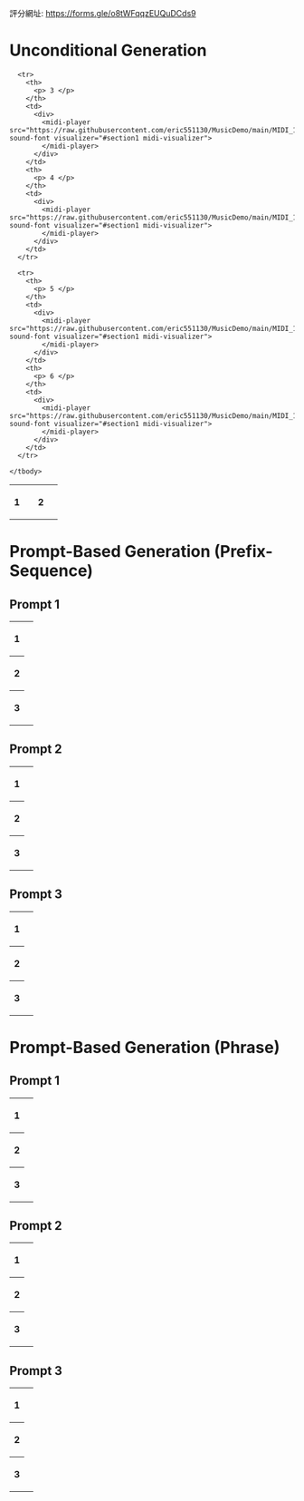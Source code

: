 <p>
  評分網址: <a href="https://forms.gle/o8tWFqqzEUQuDCds9">https://forms.gle/o8tWFqqzEUQuDCds9</a>
</p>

<h1> Unconditional Generation </h1>
<section id="section1">
  <table>
    <tbody>
      <tr>
        <th>
          <p> 1 </p>
        </th>
        <td>
          <div>
            <midi-player src="https://raw.githubusercontent.com/eric551130/MusicDemo/main/MIDI_1111/expert_009.mid" sound-font visualizer="#section1 midi-visualizer">
            </midi-player>
          </div>
        </td>
        <th>
          <p> 2 </p>
        </th>
        <td>
          <div>
            <midi-player src="https://raw.githubusercontent.com/eric551130/MusicDemo/main/MIDI_1111/expert_009.mid" sound-font visualizer="#section1 midi-visualizer">
            </midi-player>
          </div>
        </td>
      </tr>

      <tr>
        <th>
          <p> 3 </p>
        </th>
        <td>
          <div>
            <midi-player src="https://raw.githubusercontent.com/eric551130/MusicDemo/main/MIDI_1111/expert_009.mid" sound-font visualizer="#section1 midi-visualizer">
            </midi-player>
          </div>
        </td>
        <th>
          <p> 4 </p>
        </th>
        <td>
          <div>
            <midi-player src="https://raw.githubusercontent.com/eric551130/MusicDemo/main/MIDI_1111/expert_009.mid" sound-font visualizer="#section1 midi-visualizer">
            </midi-player>
          </div>
        </td>
      </tr>
      
      <tr>
        <th>
          <p> 5 </p>
        </th>
        <td>
          <div>
            <midi-player src="https://raw.githubusercontent.com/eric551130/MusicDemo/main/MIDI_1111/expert_009.mid" sound-font visualizer="#section1 midi-visualizer">
            </midi-player>
          </div>
        </td>
        <th>
          <p> 6 </p>
        </th>
        <td>
          <div>
            <midi-player src="https://raw.githubusercontent.com/eric551130/MusicDemo/main/MIDI_1111/expert_009.mid" sound-font visualizer="#section1 midi-visualizer">
            </midi-player>
          </div>
        </td>
      </tr>      

    </tbody>
  </table>
  <!-- <midi-visualizer type="piano-roll"></midi-visualizer> -->
</section>

<h1> Prompt-Based Generation (Prefix-Sequence) </h1>
<section id="PB-section1">
  <h2>Prompt 1</h2>
  <table>
    <tbody>
      <tr>
        <th>
          <p> 1 </p>
        </th>
        <td>
          <div>
            <midi-player src="https://raw.githubusercontent.com/eric551130/MusicDemo/main/MIDI_1111/expert_009.mid" sound-font visualizer="#section2 midi-visualizer">
            </midi-player>
          </div>
        </td>
      </tr>      
      <tr>
        <th>
          <p> 2 </p>
        </th>
        <td>
          <div>
            <midi-player src="https://raw.githubusercontent.com/eric551130/MusicDemo/main/MIDI_1111/expert_009.mid" sound-font visualizer="#section2 midi-visualizer">
            </midi-player>
          </div>
        </td>
      </tr>
      <tr>
        <th>
          <p> 3 </p>
        </th>
        <td>
          <div>
            <midi-player src="https://raw.githubusercontent.com/eric551130/MusicDemo/main/MIDI_1111/expert_009.mid" sound-font visualizer="#section2 midi-visualizer">
            </midi-player>
          </div>
        </td>
      </tr>
    </tbody>
  </table>
</section>

<section id="PB-section2">
  <h2>Prompt 2</h2>
  <table>
    <tbody>
      <tr>
        <th>
          <p> 1 </p>
        </th>
        <td>
          <div>
            <midi-player src="https://raw.githubusercontent.com/eric551130/MusicDemo/main/MIDI_1111/expert_009.mid" sound-font visualizer="#section2 midi-visualizer">
            </midi-player>
          </div>
        </td>
      </tr>      
      <tr>
        <th>
          <p> 2 </p>
        </th>
        <td>
          <div>
            <midi-player src="https://raw.githubusercontent.com/eric551130/MusicDemo/main/MIDI_1111/expert_009.mid" sound-font visualizer="#section2 midi-visualizer">
            </midi-player>
          </div>
        </td>
      </tr>
      <tr>
        <th>
          <p> 3 </p>
        </th>
        <td>
          <div>
            <midi-player src="https://raw.githubusercontent.com/eric551130/MusicDemo/main/MIDI_1111/expert_009.mid" sound-font visualizer="#section2 midi-visualizer">
            </midi-player>
          </div>
        </td>
      </tr>
    </tbody>
  </table>
</section>

<section id="PB-section2">
  <h2>Prompt 3</h2>
  <table>
    <tbody>
      <tr>
        <th>
          <p> 1 </p>
        </th>
        <td>
          <div>
            <midi-player src="https://raw.githubusercontent.com/eric551130/MusicDemo/main/MIDI_1111/expert_009.mid" sound-font visualizer="#section2 midi-visualizer">
            </midi-player>
          </div>
        </td>
      </tr>      
      <tr>
        <th>
          <p> 2 </p>
        </th>
        <td>
          <div>
            <midi-player src="https://raw.githubusercontent.com/eric551130/MusicDemo/main/MIDI_1111/expert_009.mid" sound-font visualizer="#section2 midi-visualizer">
            </midi-player>
          </div>
        </td>
      </tr>
      <tr>
        <th>
          <p> 3 </p>
        </th>
        <td>
          <div>
            <midi-player src="https://raw.githubusercontent.com/eric551130/MusicDemo/main/MIDI_1111/expert_009.mid" sound-font visualizer="#section2 midi-visualizer">
            </midi-player>
          </div>
        </td>
      </tr>
    </tbody>
  </table>
</section>


<h1> Prompt-Based Generation (Phrase) </h1>
<section id="Phrase-section1">
  <h2>Prompt 1</h2>
  <table>
    <tbody>
      <tr>
        <th>
          <p> 1 </p>
        </th>
        <td>
          <div>
            <midi-player src="https://raw.githubusercontent.com/eric551130/MusicDemo/main/MIDI_1111/expert_009.mid" sound-font visualizer="#section2 midi-visualizer">
            </midi-player>
          </div>
        </td>
      </tr>      
      <tr>
        <th>
          <p> 2 </p>
        </th>
        <td>
          <div>
            <midi-player src="https://raw.githubusercontent.com/eric551130/MusicDemo/main/MIDI_1111/expert_009.mid" sound-font visualizer="#section2 midi-visualizer">
            </midi-player>
          </div>
        </td>
      </tr>
      <tr>
        <th>
          <p> 3 </p>
        </th>
        <td>
          <div>
            <midi-player src="https://raw.githubusercontent.com/eric551130/MusicDemo/main/MIDI_1111/expert_009.mid" sound-font visualizer="#section2 midi-visualizer">
            </midi-player>
          </div>
        </td>
      </tr>
    </tbody>
  </table>
</section>

<section id="Phrase-section2">
  <h2>Prompt 2</h2>
  <table>
    <tbody>
      <tr>
        <th>
          <p> 1 </p>
        </th>
        <td>
          <div>
            <midi-player src="https://raw.githubusercontent.com/eric551130/MusicDemo/main/MIDI_1111/expert_009.mid" sound-font visualizer="#section2 midi-visualizer">
            </midi-player>
          </div>
        </td>
      </tr>      
      <tr>
        <th>
          <p> 2 </p>
        </th>
        <td>
          <div>
            <midi-player src="https://raw.githubusercontent.com/eric551130/MusicDemo/main/MIDI_1111/expert_009.mid" sound-font visualizer="#section2 midi-visualizer">
            </midi-player>
          </div>
        </td>
      </tr>
      <tr>
        <th>
          <p> 3 </p>
        </th>
        <td>
          <div>
            <midi-player src="https://raw.githubusercontent.com/eric551130/MusicDemo/main/MIDI_1111/expert_009.mid" sound-font visualizer="#section2 midi-visualizer">
            </midi-player>
          </div>
        </td>
      </tr>
    </tbody>
  </table>
</section>

<section id="Phrase-section2">
  <h2>Prompt 3</h2>
  <table>
    <tbody>
      <tr>
        <th>
          <p> 1 </p>
        </th>
        <td>
          <div>
            <midi-player src="https://raw.githubusercontent.com/eric551130/MusicDemo/main/MIDI_1111/expert_009.mid" sound-font visualizer="#section2 midi-visualizer">
            </midi-player>
          </div>
        </td>
      </tr>      
      <tr>
        <th>
          <p> 2 </p>
        </th>
        <td>
          <div>
            <midi-player src="https://raw.githubusercontent.com/eric551130/MusicDemo/main/MIDI_1111/expert_009.mid" sound-font visualizer="#section2 midi-visualizer">
            </midi-player>
          </div>
        </td>
      </tr>
      <tr>
        <th>
          <p> 3 </p>
        </th>
        <td>
          <div>
            <midi-player src="https://raw.githubusercontent.com/eric551130/MusicDemo/main/MIDI_1111/expert_009.mid" sound-font visualizer="#section2 midi-visualizer">
            </midi-player>
          </div>
        </td>
      </tr>
    </tbody>
  </table>
</section>
<!--
  Script
-->
<script src="https://cdn.jsdelivr.net/combine/npm/tone@14.7.58,npm/@magenta/music@1.23.1/es6/core.js,npm/focus-visible@5,npm/html-midi-player@1.4.0"></script>
<script id="MathJax-script" async src="https://cdn.jsdelivr.net/npm/mathjax@3/es5/tex-mml-chtml.js"></script><script type="text/x-mathjax-config"></script>